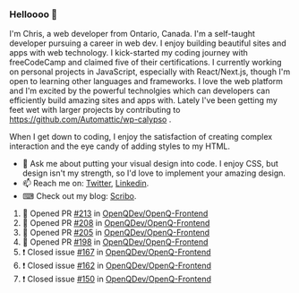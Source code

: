 ### Helloooo 👋

I'm Chris, a web developer from Ontario, Canada. I'm a self-taught developer pursuing a career in web dev. I enjoy building beautiful sites and apps with web technology.
I kick-started my coding journey with freeCodeCamp and claimed five of their certifications.  I currently working on personal projects in JavaScript, especially with React/Next.js, though I'm open to learning other languages and frameworks. I love the web platform and I'm excited by the powerful technolgies which can developers can efficiently build amazing sites and apps with. Lately I've been getting my feet wet with larger projects by contributing to https://github.com/Automattic/wp-calypso .

When I get down to coding, I enjoy the satisfaction of creating complex interaction and the eye candy of adding styles to my HTML. 

- 💬 Ask me about putting your visual design into code. I enjoy CSS, but design isn't my strength, so I'd love to implement your amazing design.
- 📫 Reach me on: [Twitter](https://twitter.com/Christo28120856), [Linkedin](https://www.linkedin.com/in/christopher-stevers-07b9a5204/).
- ⌨ Check out my blog: [Scribo](https://christopherstevers.cf).
<!--
**Christopher-Stevers/Christopher-Stevers** is a ✨ _special_ ✨ repository because its `README.md` (this file) appears on your GitHub profile.

Here are some ideas to get you started:

- 🔭 I’m currently working on ...
- 🌱 I’m currently learning ...
- 👯 I’m looking to collaborate on ...
- 🤔 I’m looking for help with ...
- 😄 Pronouns: ...
- ⚡ Fun fact: ...
-->

<!--START_SECTION:activity-->
1. 💪 Opened PR [#213](https://github.com/OpenQDev/OpenQ-Frontend/pull/213) in [OpenQDev/OpenQ-Frontend](https://github.com/OpenQDev/OpenQ-Frontend)
2. 💪 Opened PR [#208](https://github.com/OpenQDev/OpenQ-Frontend/pull/208) in [OpenQDev/OpenQ-Frontend](https://github.com/OpenQDev/OpenQ-Frontend)
3. 💪 Opened PR [#205](https://github.com/OpenQDev/OpenQ-Frontend/pull/205) in [OpenQDev/OpenQ-Frontend](https://github.com/OpenQDev/OpenQ-Frontend)
4. 💪 Opened PR [#198](https://github.com/OpenQDev/OpenQ-Frontend/pull/198) in [OpenQDev/OpenQ-Frontend](https://github.com/OpenQDev/OpenQ-Frontend)
5. ❗️ Closed issue [#167](https://github.com/OpenQDev/OpenQ-Frontend/issues/167) in [OpenQDev/OpenQ-Frontend](https://github.com/OpenQDev/OpenQ-Frontend)
6. ❗️ Closed issue [#162](https://github.com/OpenQDev/OpenQ-Frontend/issues/162) in [OpenQDev/OpenQ-Frontend](https://github.com/OpenQDev/OpenQ-Frontend)
7. ❗️ Closed issue [#150](https://github.com/OpenQDev/OpenQ-Frontend/issues/150) in [OpenQDev/OpenQ-Frontend](https://github.com/OpenQDev/OpenQ-Frontend)
<!--END_SECTION:activity-->
